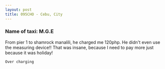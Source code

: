 ```yaml
---
layout: post
title: 095CHO - Cebu, City
---
```


### Name of taxi: M.G.E

From pier 1 to shamrock manalili, he charged me 120php. He didn't even use the measuring device!! That was insane, because I need to pay more just because it was holiday! 

```Over charging```
